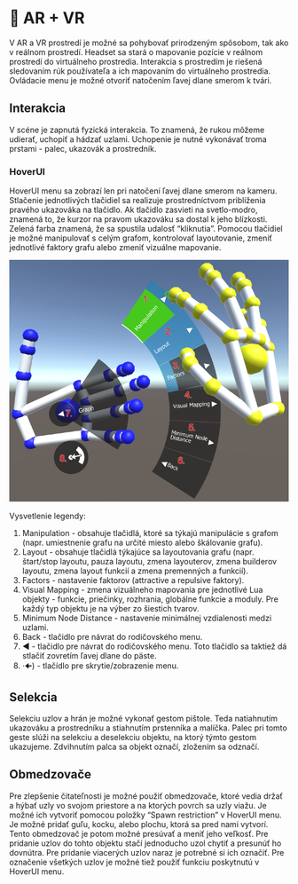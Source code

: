 # 🥽 AR + VR

V AR a VR prostredí je možné sa pohybovať prirodzeným spôsobom, tak ako v reálnom prostredí. Headset sa stará o mapovanie pozície v reálnom prostredí do virtuálneho prostredia. Interakcia s prostredím je riešená sledovaním rúk používateľa a ich mapovaním do virtuálneho prostredia. Ovládacie menu je možné otvoriť natočením ľavej dlane smerom k tvári.

## Interakcia
V scéne je zapnutá fyzická interakcia. To znamená, že rukou môžeme udierať, uchopiť a hádzať uzlami. Uchopenie je nutné vykonávať troma prstami - palec, ukazovák a prostredník.

### HoverUI
HoverUI menu sa zobrazí len pri natočení ľavej dlane smerom na kameru. Stlačenie jednotlivých tlačidiel sa realizuje prostredníctvom priblíženia pravého ukazováka na tlačidlo. Ak tlačidlo zasvieti na svetlo-modro, znamená to, že kurzor na pravom ukazováku sa dostal k jeho blízkosti. Zelená farba znamená, že sa spustila udalosť “kliknutia”. Pomocou tlačidiel je možné manipulovať s celým grafom, kontrolovať layoutovanie, zmeniť jednotlivé faktory grafu alebo zmeniť vizuálne mapovanie.

![](img/hoverui_menu.png "Legenda HoverUI")

Vysvetlenie legendy:

1. Manipulation - obsahuje tlačidlá, ktoré sa týkajú manipulácie s grafom
  (napr. umiestnenie grafu na určité miesto alebo škálovanie  grafu).
2. Layout - obsahuje tlačidlá týkajúce sa layoutovania grafu
  (napr. štart/stop layoutu, pauza layoutu, zmena layouterov, zmena builderov
  layoutu, zmena layout funkcií a zmena premenných a funkcií).
3. Factors - nastavenie faktorov (attractive a repulsive faktory).
4. Visual Mapping - zmena vizuálneho mapovania pre jednotlivé Lua objekty - funkcie, priečinky, rozhrania, globálne funkcie a moduly. Pre každý typ objektu je na výber zo šiestich tvarov.
5. Minimum Node Distance - nastavenie minimálnej vzdialenosti medzi uzlami.
6. Back - tlačidlo pre návrat do rodičovského menu.
7. ◄ - tlačidlo pre návrat do rodičovského menu. Toto tlačidlo sa taktiež dá stlačiť zovretím ľavej dlane do päste.
8. ·🠈) - tlačídlo pre skrytie/zobrazenie menu.

## Selekcia
Selekciu uzlov a hrán je možné vykonať gestom pištole. Teda natiahnutím ukazováku a prostredníku a stiahnutím prstenníka a malíčka. Palec pri tomto geste slúži na selekciu a deselekciu objektu, na ktorý týmto gestom ukazujeme. Zdvihnutím palca sa objekt označí, zložením sa odznačí.

## Obmedzovače
Pre zlepšenie čitateľnosti je možné použiť obmedzovače, ktoré vedia držať a hýbať uzly vo svojom priestore a na ktorých povrch sa uzly viažu. Je možné ich vytvoriť pomocou položky “Spawn restriction” v HoverUI menu. Je možné pridať guľu, kocku, alebo plochu, ktorá sa pred nami vytvorí. Tento obmedzovač je potom možné presúvať a meniť jeho veľkosť.
Pre pridanie uzlov do tohto objektu stačí jednoducho uzol chytiť a presunúť ho dovnútra. Pre pridanie viacerých uzlov naraz je potrebné si ich označiť. Pre označenie všetkých uzlov je možné tiež použiť funkciu poskytnutú v HoverUI menu.
